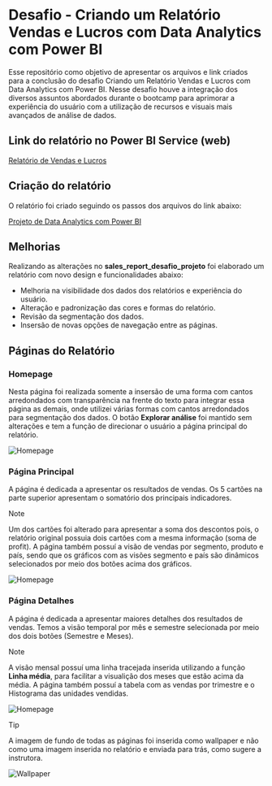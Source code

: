 # Desafio - Criando um Relatório Vendas e Lucros com Data Analytics com Power BI

Esse repositório como objetivo de apresentar os arquivos e link criados para a conclusão do desafio Criando um Relatório Vendas e Lucros com Data Analytics com Power BI. Nesse desafio houve a integração dos diversos assuntos abordados durante o bootcamp para aprimorar a experiência do usuário com a utilização de recursos e visuais mais avançados de análise de dados.

## Link do relatório no Power BI Service (web)
[Relatório de Vendas e Lucros](https://app.powerbi.com/groups/me/reports/fdb9bd25-4e51-49ba-857b-bfe9c1a1b3ae/83f018a6689e4b1ec2db)

## Criação do relatório
O relatório foi criado seguindo os passos dos arquivos do link abaixo:

[Projeto de Data Analytics com Power BI](https://academiapme-my.sharepoint.com/:f:/g/personal/renato_dio_me/EovzCujn0JJEhT5Nm8K5_DkB9Hc8ONl2jSiHIVf35LXK4Q?e=wqvxUo)

## Melhorias

Realizando as alterações no **sales_report_desafio_projeto** foi elaborado um relatório com novo design e funcionalidades abaixo:

- Melhoria na visibilidade dos dados dos relatórios e experiência do usuário.
- Alteração e padronização das cores e formas do relatório.
- Revisão da segmentação dos dados.
- Insersão de novas opções de navegação entre as páginas.

## Páginas do Relatório

### Homepage

Nesta página foi realizada somente a insersão de uma forma com cantos arredondados com transparência na frente do texto para integrar essa página as demais, onde utilizei várias formas com cantos arredondados para segmentação dos dados. O botão **Explorar análise** foi mantido sem alterações e tem a função de direcionar o usuário a página principal do relatório.

![Homepage](https://github.com/joaopaulonsilva/Bootcamp_NTT_DATA_Engenharia_de_Dados/blob/main/Desafios/Criando%20um%20Relat%C3%B3rio%20Vendas%20e%20Lucros%20com%20Data%20Analytics%20com%20Power%20BI/assets/homepage.png)

### Página Principal

A página é dedicada a apresentar os resultados de vendas. Os 5 cartões na parte superior apresentam o somatório dos principais indicadores. 
> [!NOTE]
> Um dos cartões foi alterado para apresentar a soma dos descontos pois, o relatório original possuia dois cartões com a mesma informação (soma de profit).
A página também possuí a visão de vendas por segmento, produto e país, sendo que os gráficos com as visões segmento e país são dinâmicos selecionados por meio dos botões acima dos gráficos.

![Homepage](https://github.com/joaopaulonsilva/Bootcamp_NTT_DATA_Engenharia_de_Dados/blob/main/Desafios/Criando%20um%20Relat%C3%B3rio%20Vendas%20e%20Lucros%20com%20Data%20Analytics%20com%20Power%20BI/assets/principal.png)

### Página Detalhes

A página é dedicada a apresentar maiores detalhes dos resultados de vendas. Temos a visão temporal por mês e semestre selecionada por meio dos dois botões (Semestre e Meses).
> [!NOTE]
> A visão mensal possuí uma linha tracejada inserida utilizando a função **Linha média**, para facilitar a visualição dos meses que estão acima da média.
A página também possuí a tabela com as vendas por trimestre e o Histograma das unidades vendidas.

![Homepage](https://github.com/joaopaulonsilva/Bootcamp_NTT_DATA_Engenharia_de_Dados/blob/main/Desafios/Criando%20um%20Relat%C3%B3rio%20Vendas%20e%20Lucros%20com%20Data%20Analytics%20com%20Power%20BI/assets/detalhes.png)



> [!TIP]
> A imagem de fundo de todas as páginas foi inserida como wallpaper e não como uma imagem inserida no relatório e enviada para trás, como sugere a instrutora.
> 
> ![Wallpaper](https://github.com/joaopaulonsilva/Bootcamp_NTT_DATA_Engenharia_de_Dados/blob/main/Desafios/Criando%20um%20Relat%C3%B3rio%20Vendas%20e%20Lucros%20com%20Data%20Analytics%20com%20Power%20BI/assets/wallpaper.png)
